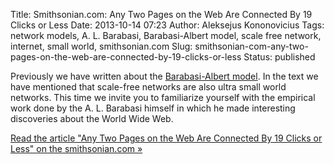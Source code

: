 Title: Smithsonian.com: Any Two Pages on the Web Are Connected By 19 Clicks or Less
Date: 2013-10-14 07:23
Author: Aleksejus Kononovicius
Tags: network models, A. L. Barabasi, Barabasi-Albert model, scale free network, internet, small world, smithsonian.com
Slug: smithsonian-com-any-two-pages-on-the-web-are-connected-by-19-clicks-or-less
Status: published

Previously
we have written about the [Barabasi-Albert
model]({filename}/articles/2013/barabasi-albert-model.md).
In the text we have mentioned that scale-free networks are also ultra
small world networks. This time we invite you to familiarize yourself
with the empirical work done by the A. L. Barabasi himself in which he
made interesting discoveries about the World Wide Web.

[Read the article "Any Two Pages on the Web Are Connected By 19 Clicks
or Less" on the smithsonian.com
»](https://blogs.smithsonianmag.com/science/2013/02/any-two-pages-on-the-web-are-connected-by-19-clicks-or-less/)
